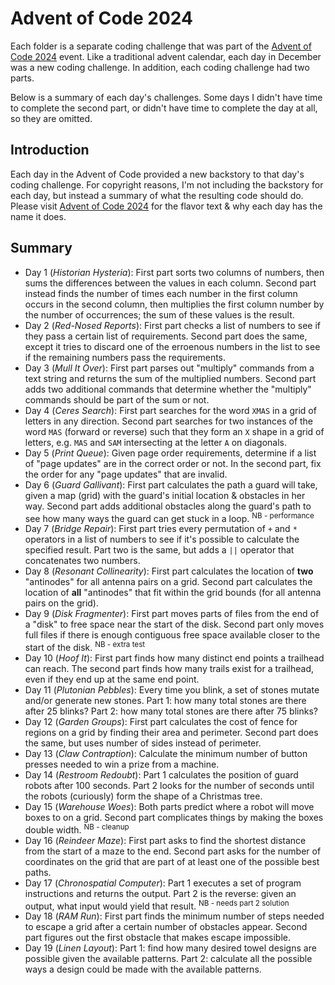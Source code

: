 # Advent of Code 2024

Each folder is a separate coding challenge that was part of the [Advent of Code 2024](https://adventofcode.com/2024) event. Like a traditional advent calendar, each day in December was a new coding challenge. In addition, each coding challenge had two parts.

Below is a summary of each day's challenges. Some days I didn't have time to complete the second part, or didn't have time to complete the day at all, so they are omitted.

## Introduction

Each day in the Advent of Code provided a new backstory to that day's coding challenge. For copyright reasons, I'm not including the backstory for each day, but instead a summary of what the resulting code should do. Please visit [Advent of Code 2024](https://adventofcode.com/2024) for the flavor text & why each day has the name it does.

## Summary

- Day 1 (_Historian Hysteria_): First part sorts two columns of numbers, then sums the differences between the values in each column. Second part instead finds the number of times each number in the first column occurs in the second column, then multiplies the first column number by the number of occurrences; the sum of these values is the result.
- Day 2 (_Red-Nosed Reports_): First part checks a list of numbers to see if they pass a certain list of requirements. Second part does the same, except it tries to discard one of the erroenous numbers in the list to see if the remaining numbers pass the requirements.
- Day 3 (_Mull It Over_): First part parses out "multiply" commands from a text string and returns the sum of the multiplied numbers. Second part adds two additional commands that determine whether the "multiply" commands should be part of the sum or not.
- Day 4 (_Ceres Search_): First part searches for the word `XMAS` in a grid of letters in any direction. Second part searches for two instances of the word `MAS` (forward or reverse) such that they form an `X` shape in a grid of letters, e.g. `MAS` and `SAM` intersecting at the letter `A` on diagonals.
- Day 5 (_Print Queue_): Given page order requirements, determine if a list of "page updates" are in the correct order or not. In the second part, fix the order for any "page updates" that are invalid.
- Day 6 (_Guard Gallivant_): First part calculates the path a guard will take, given a map (grid) with the guard's initial location & obstacles in her way. Second part adds additional obstacles along the guard's path to see how many ways the guard can get stuck in a loop. <sup>NB - performance</sup>
- Day 7 (_Bridge Repair_): First part tries every permutation of `+` and `*` operators in a list of numbers to see if it's possible to calculate the specified result. Part two is the same, but adds a `||` operator that concatenates two numbers.
- Day 8 (_Resonant Collinearity_): First part calculates the location of **two** "antinodes" for all antenna pairs on a grid. Second part calculates the location of **all** "antinodes" that fit within the grid bounds (for all antenna pairs on the grid).
- Day 9 (_Disk Fragmenter_): First part moves parts of files from the end of a "disk" to free space near the start of the disk. Second part only moves full files if there is enough contiguous free space available closer to the start of the disk. <sup>NB - extra test</sup>
- Day 10 (_Hoof It_): First part finds how many distinct end points a trailhead can reach. The second part finds how many trails exist for a trailhead, even if they end up at the same end point.
- Day 11 (_Plutonian Pebbles_): Every time you blink, a set of stones mutate and/or generate new stones. Part 1: how many total stones are there after 25 blinks? Part 2: how many total stones are there after 75 blinks?
- Day 12 (_Garden Groups_): First part calculates the cost of fence for regions on a grid by finding their area and perimeter. Second part does the same, but uses number of sides instead of perimeter.
- Day 13 (_Claw Contraption_): Calculate the minimum number of button presses needed to win a prize from a machine.
- Day 14 (_Restroom Redoubt_): Part 1 calculates the position of guard robots after 100 seconds. Part 2 looks for the number of seconds until the robots (curiously) form the shape of a Christmas tree.
- Day 15 (_Warehouse Woes_): Both parts predict where a robot will move boxes to on a grid. Second part complicates things by making the boxes double width. <sup>NB - cleanup</sup>
- Day 16 (_Reindeer Maze_): First part asks to find the shortest distance from the start of a maze to the end. Second part asks for the number of coordinates on the grid that are part of at least one of the possible best paths.
- Day 17 (_Chronospatial Computer_): Part 1 executes a set of program instructions and returns the output. Part 2 is the reverse: given an output, what input would yield that result. <sup>NB - needs part 2 solution</sup>
- Day 18 (_RAM Run_): First part finds the minimum number of steps needed to escape a grid after a certain number of obstacles appear. Second part figures out the first obstacle that makes escape impossible.
- Day 19 (_Linen Layout_): Part 1: find how many desired towel designs are possible given the available patterns. Part 2: calculate all the possible ways a design could be made with the available patterns.
